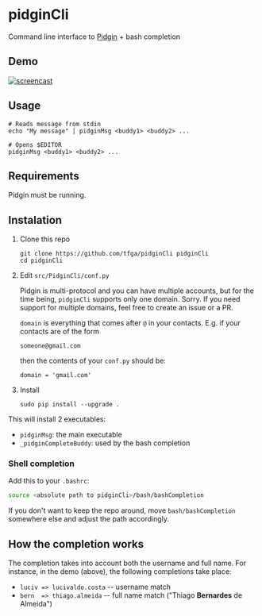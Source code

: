 # pidginCli
Command line interface to [Pidgin](https://www.pidgin.im/) + bash completion

## Demo

[![screencast](https://img.youtube.com/vi/BBvfG0d-AxU/0.jpg)](https://youtu.be/BBvfG0d-AxU)

## Usage

```
# Reads message from stdin
echo "My message" | pidginMsg <buddy1> <buddy2> ...

# Opens $EDITOR
pidginMsg <buddy1> <buddy2> ...
```

## Requirements

Pidgin must be running.

## Instalation

1. Clone this repo
   ```
   git clone https://github.com/tfga/pidginCli pidginCli
   cd pidginCli
   ```

2. Edit `src/PidginCli/conf.py`

   Pidgin is multi-protocol and you can have multiple accounts, but for the time being, `pidginCli` supports only one domain. Sorry. If you need support for multiple domains, feel free to create an issue or a PR.

   `domain` is everything that comes after `@` in your contacts. E.g. if your contacts are of the form

   `someone@gmail.com`

   then the contents of your `conf.py` should be:

    ```
    domain = 'gmail.com'
    ```

3. Install

   ```
   sudo pip install --upgrade .
   ```

This will install 2 executables:

  * `pidginMsg`: the main executable
  * `_pidginCompleteBuddy`: used by the bash completion

### Shell completion

Add this to your `.bashrc`:

```sh
source <absolute path to pidginCli>/bash/bashCompletion
```

If you don't want to keep the repo around, move `bash/bashCompletion` somewhere else and adjust the path accordingly.

## How the completion works

The completion takes into account both the username and full name. For instance, in the demo (above), the following completions take place:

* `luciv => lucivaldo.costa`  -- username match
* `bern  => thiago.almeida`   -- full name match ("Thiago  **Bernardes** de Almeida")
